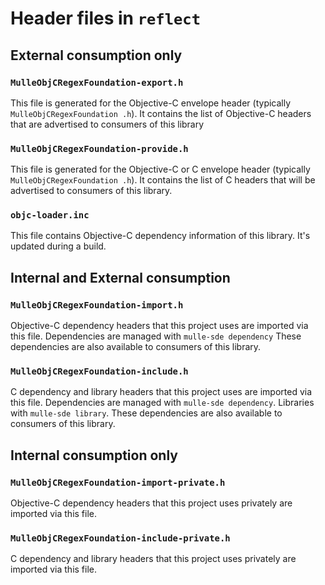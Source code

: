 # Header files in `reflect`

## External consumption only

### `MulleObjCRegexFoundation-export.h`

This file is generated for the Objective-C envelope header (typically
`MulleObjCRegexFoundation
.h`). It contains the list of Objective-C headers that
are advertised to consumers of this library


### `MulleObjCRegexFoundation-provide.h`

This file is generated for the Objective-C or C envelope header (typically
`MulleObjCRegexFoundation
.h`). It contains the list of C headers that will be
advertised to consumers of this library.


### `objc-loader.inc`

This file contains Objective-C dependency information of this library.
It's updated during a build.


## Internal and External consumption


### `MulleObjCRegexFoundation-import.h`

Objective-C dependency headers that this project uses are imported via
this file. Dependencies are managed with `mulle-sde dependency`
These dependencies are also available to consumers of this library.


### `MulleObjCRegexFoundation-include.h`

C dependency and library headers that this project uses are imported via
this file. Dependencies are managed with `mulle-sde dependency`.
Libraries with `mulle-sde library`.
These dependencies are also available to consumers of this library.


## Internal consumption only


### `MulleObjCRegexFoundation-import-private.h`

Objective-C dependency headers that this project uses privately are imported
via this file.


### `MulleObjCRegexFoundation-include-private.h`

C dependency and library headers that this project uses privately are imported
via this file.
